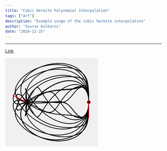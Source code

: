 ```yaml
---
title: "Cubic Hermite Polynomial Interpolation"
tags: ["Art"]
description: "Example usage of the cubic hermite interpolation"
author: "Sourav Kulkarni"
date: "2020-11-25"
---
```


---
[Link](https://souruly.github.io/P5-Playground/Cubic_Hermite/)

![Screenshot](./screenshot.png)